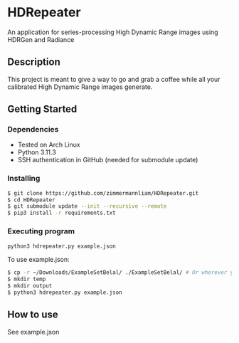 # HDRepeater
An application for series-processing High Dynamic Range images using HDRGen and Radiance

## Description
This project is meant to give a way to go and grab a coffee while all your calibrated High Dynamic Range images generate.

## Getting Started

### Dependencies

- Tested on Arch Linux
- Python 3.11.3
- SSH authentication in GitHub (needed for submodule update)

### Installing

```bash
$ git clone https://github.com/zimmermannliam/HDRepeater.git
$ cd HDRepeater
$ git submodule update --init --recursive --remote
$ pip3 install -r requirements.txt
```

### Executing program

```bash
python3 hdrepeater.py example.json
```

To use example.json:

```bash
$ cp -r ~/Downloads/ExampleSetBelal/ ./ExampleSetBelal/ # Or wherever you keep ExampleSetBelal
$ mkdir temp
$ mkdir output
$ python3 hdrepeater.py example.json
```
## How to use

See example.json
